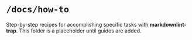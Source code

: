 # `/docs/how-to`

Step-by-step recipes for accomplishing specific tasks with **markdownlint-trap**.
This folder is a placeholder until guides are added.

